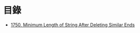 # 目錄

- [1750. Minimum Length of String After Deleting Similar Ends](./1750.%20Minimum%20Length%20of%20String%20After%20Deleting%20Similar%20Ends.md)
